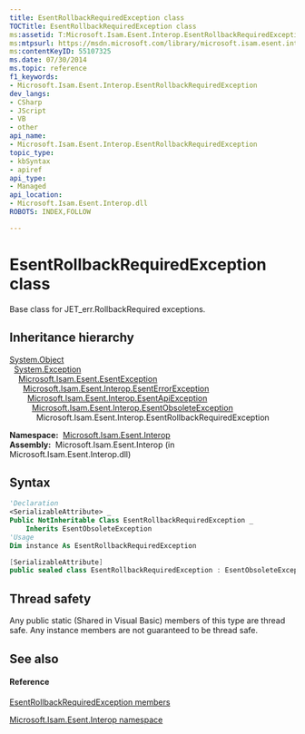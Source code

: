 ```yaml
---
title: EsentRollbackRequiredException class
TOCTitle: EsentRollbackRequiredException class
ms:assetid: T:Microsoft.Isam.Esent.Interop.EsentRollbackRequiredException
ms:mtpsurl: https://msdn.microsoft.com/library/microsoft.isam.esent.interop.esentrollbackrequiredexception(v=EXCHG.10)
ms:contentKeyID: 55107325
ms.date: 07/30/2014
ms.topic: reference
f1_keywords:
- Microsoft.Isam.Esent.Interop.EsentRollbackRequiredException
dev_langs:
- CSharp
- JScript
- VB
- other
api_name: 
- Microsoft.Isam.Esent.Interop.EsentRollbackRequiredException
topic_type: 
- kbSyntax
- apiref
api_type: 
- Managed
api_location: 
- Microsoft.Isam.Esent.Interop.dll
ROBOTS: INDEX,FOLLOW

---
```


# EsentRollbackRequiredException class

Base class for JET_err.RollbackRequired exceptions.

## Inheritance hierarchy

[System.Object](/dotnet/api/system.object)  
  [System.Exception](/dotnet/api/system.exception)  
    [Microsoft.Isam.Esent.EsentException](./esentexception-class.md)  
      [Microsoft.Isam.Esent.Interop.EsentErrorException](./esenterrorexception-class.md)  
        [Microsoft.Isam.Esent.Interop.EsentApiException](./esentapiexception-class.md)  
          [Microsoft.Isam.Esent.Interop.EsentObsoleteException](./esentobsoleteexception-class.md)  
            Microsoft.Isam.Esent.Interop.EsentRollbackRequiredException  

**Namespace:**  [Microsoft.Isam.Esent.Interop](./microsoft.isam.esent.interop-namespace.md)  
**Assembly:**  Microsoft.Isam.Esent.Interop (in Microsoft.Isam.Esent.Interop.dll)

## Syntax

``` vb
'Declaration
<SerializableAttribute> _
Public NotInheritable Class EsentRollbackRequiredException _
    Inherits EsentObsoleteException
'Usage
Dim instance As EsentRollbackRequiredException
```

``` csharp
[SerializableAttribute]
public sealed class EsentRollbackRequiredException : EsentObsoleteException
```

## Thread safety

Any public static (Shared in Visual Basic) members of this type are thread safe. Any instance members are not guaranteed to be thread safe.

## See also

#### Reference

[EsentRollbackRequiredException members](./esentrollbackrequiredexception-members.md)

[Microsoft.Isam.Esent.Interop namespace](./microsoft.isam.esent.interop-namespace.md)